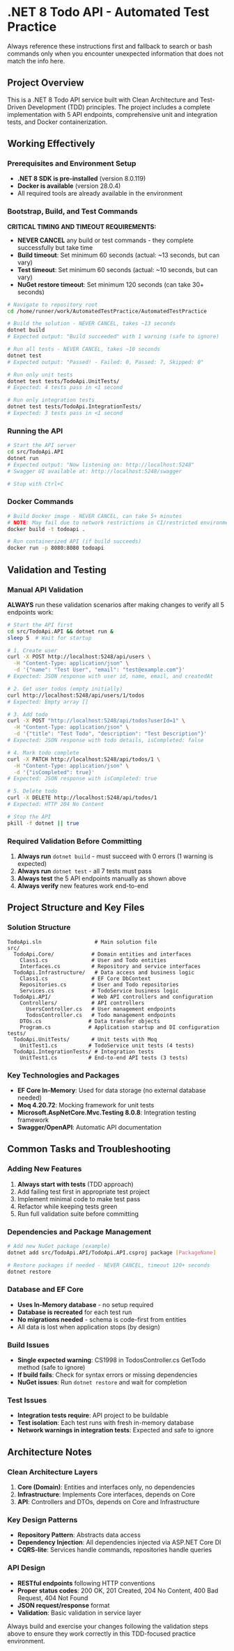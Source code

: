 # .NET 8 Todo API - Automated Test Practice

Always reference these instructions first and fallback to search or bash commands only when you encounter unexpected information that does not match the info here.

## Project Overview

This is a .NET 8 Todo API service built with Clean Architecture and Test-Driven Development (TDD) principles. The project includes a complete implementation with 5 API endpoints, comprehensive unit and integration tests, and Docker containerization.

## Working Effectively

### Prerequisites and Environment Setup
- **.NET 8 SDK is pre-installed** (version 8.0.119)
- **Docker is available** (version 28.0.4)
- All required tools are already available in the environment

### Bootstrap, Build, and Test Commands

**CRITICAL TIMING AND TIMEOUT REQUIREMENTS:**
- **NEVER CANCEL** any build or test commands - they complete successfully but take time
- **Build timeout**: Set minimum 60 seconds (actual: ~13 seconds, but can vary)
- **Test timeout**: Set minimum 60 seconds (actual: ~10 seconds, but can vary)
- **NuGet restore timeout**: Set minimum 120 seconds (can take 30+ seconds)

```bash
# Navigate to repository root
cd /home/runner/work/AutomatedTestPractice/AutomatedTestPractice

# Build the solution - NEVER CANCEL, takes ~13 seconds
dotnet build
# Expected output: "Build succeeded" with 1 warning (safe to ignore)

# Run all tests - NEVER CANCEL, takes ~10 seconds
dotnet test
# Expected output: "Passed! - Failed: 0, Passed: 7, Skipped: 0"

# Run only unit tests
dotnet test tests/TodoApi.UnitTests/
# Expected: 4 tests pass in <1 second

# Run only integration tests  
dotnet test tests/TodoApi.IntegrationTests/
# Expected: 3 tests pass in <1 second
```

### Running the API

```bash
# Start the API server
cd src/TodoApi.API
dotnet run
# Expected output: "Now listening on: http://localhost:5248"
# Swagger UI available at: http://localhost:5248/swagger

# Stop with Ctrl+C
```

### Docker Commands

```bash
# Build Docker image - NEVER CANCEL, can take 5+ minutes
# NOTE: May fail due to network restrictions in CI/restricted environments
docker build -t todoapi .

# Run containerized API (if build succeeds)
docker run -p 8080:8080 todoapi
```

## Validation and Testing

### Manual API Validation
**ALWAYS** run these validation scenarios after making changes to verify all 5 endpoints work:

```bash
# Start the API first
cd src/TodoApi.API && dotnet run &
sleep 5  # Wait for startup

# 1. Create user
curl -X POST http://localhost:5248/api/users \
  -H "Content-Type: application/json" \
  -d '{"name": "Test User", "email": "test@example.com"}'
# Expected: JSON response with user id, name, email, and createdAt

# 2. Get user todos (empty initially)
curl http://localhost:5248/api/users/1/todos
# Expected: Empty array []

# 3. Add todo
curl -X POST "http://localhost:5248/api/todos?userId=1" \
  -H "Content-Type: application/json" \
  -d '{"title": "Test Todo", "description": "Test Description"}'
# Expected: JSON response with todo details, isCompleted: false

# 4. Mark todo complete
curl -X PATCH http://localhost:5248/api/todos/1 \
  -H "Content-Type: application/json" \
  -d '{"isCompleted": true}'
# Expected: JSON response with isCompleted: true

# 5. Delete todo
curl -X DELETE http://localhost:5248/api/todos/1
# Expected: HTTP 204 No Content

# Stop the API
pkill -f dotnet || true
```

### Required Validation Before Committing
1. **Always run** `dotnet build` - must succeed with 0 errors (1 warning is expected)
2. **Always run** `dotnet test` - all 7 tests must pass
3. **Always test** the 5 API endpoints manually as shown above
4. **Always verify** new features work end-to-end

## Project Structure and Key Files

### Solution Structure
```
TodoApi.sln                 # Main solution file
src/
  TodoApi.Core/            # Domain entities and interfaces
    Class1.cs              # User and Todo entities
    Interfaces.cs          # Repository and service interfaces
  TodoApi.Infrastructure/   # Data access and business logic
    Class1.cs              # EF Core DbContext
    Repositories.cs        # User and Todo repositories
    Services.cs            # TodoService business logic
  TodoApi.API/             # Web API controllers and configuration
    Controllers/           # API controllers
      UsersController.cs   # User management endpoints
      TodosController.cs   # Todo management endpoints
    DTOs.cs               # Data transfer objects
    Program.cs            # Application startup and DI configuration
tests/
  TodoApi.UnitTests/       # Unit tests with Moq
    UnitTest1.cs          # TodoService unit tests (4 tests)
  TodoApi.IntegrationTests/ # Integration tests
    UnitTest1.cs          # End-to-end API tests (3 tests)
```

### Key Technologies and Packages
- **EF Core In-Memory**: Used for data storage (no external database needed)
- **Moq 4.20.72**: Mocking framework for unit tests
- **Microsoft.AspNetCore.Mvc.Testing 8.0.8**: Integration testing framework
- **Swagger/OpenAPI**: Automatic API documentation

## Common Tasks and Troubleshooting

### Adding New Features
1. **Always start with tests** (TDD approach)
2. Add failing test first in appropriate test project
3. Implement minimal code to make test pass
4. Refactor while keeping tests green
5. Run full validation suite before committing

### Dependencies and Package Management
```bash
# Add new NuGet package (example)
dotnet add src/TodoApi.API/TodoApi.API.csproj package [PackageName]

# Restore packages if needed - NEVER CANCEL, timeout 120+ seconds
dotnet restore
```

### Database and EF Core
- **Uses In-Memory database** - no setup required
- **Database is recreated** for each test run
- **No migrations needed** - schema is code-first from entities
- All data is lost when application stops (by design)

### Build Issues
- **Single expected warning**: CS1998 in TodosController.cs GetTodo method (safe to ignore)
- **If build fails**: Check for syntax errors or missing dependencies
- **NuGet issues**: Run `dotnet restore` and wait for completion

### Test Issues
- **Integration tests require**: API project to be buildable
- **Test isolation**: Each test runs with fresh in-memory database
- **Network warnings in integration tests**: Expected and safe to ignore

## Architecture Notes

### Clean Architecture Layers
1. **Core (Domain)**: Entities and interfaces only, no dependencies
2. **Infrastructure**: Implements Core interfaces, depends on Core
3. **API**: Controllers and DTOs, depends on Core and Infrastructure

### Key Design Patterns
- **Repository Pattern**: Abstracts data access
- **Dependency Injection**: All dependencies injected via ASP.NET Core DI
- **CQRS-lite**: Services handle commands, repositories handle queries

### API Design
- **RESTful endpoints** following HTTP conventions
- **Proper status codes**: 200 OK, 201 Created, 204 No Content, 400 Bad Request, 404 Not Found
- **JSON request/response** format
- **Validation**: Basic validation in service layer

Always build and exercise your changes following the validation steps above to ensure they work correctly in this TDD-focused practice environment.